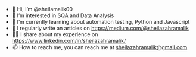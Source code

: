 - 👋 Hi, I’m @sheilamalik00
- 👀 I’m interested in SQA and Data Analysis
- 🌱 I’m currently learning about automation testing, Python and Javascript
- 📝 I regularly write an articles on https://medium.com/@sheilazahramalik
- 🚶‍♀️ I share about my experience on https://www.linkedin.com/in/sheilazahramalik/
- 📫 How to reach me, you can reach me at sheilazahramalik@gmail.com

<!---
sheilamalik00/sheilamalik00 is a ✨ special ✨ repository because its `README.md` (this file) appears on your GitHub profile.
You can click the Preview link to take a look at your changes.
--->

